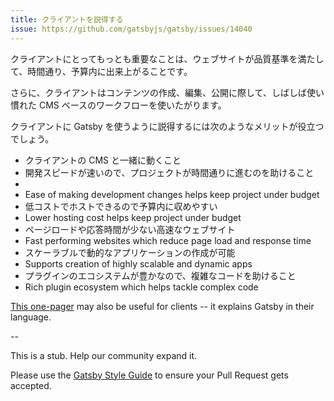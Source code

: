 ```yaml
---
title: クライアントを説得する
issue: https://github.com/gatsbyjs/gatsby/issues/14040
---
```


クライアントにとってもっとも重要なことは、ウェブサイトが品質基準を満たして、時間通り、予算内に出来上がることです。

さらに、クライアントはコンテンツの作成、編集、公開に際して、しばしば使い慣れた CMS ベースのワークフローを使いたがります。

クライアントに Gatsby を使うように説得するには次のようなメリットが役立つでしょう。

- クライアントの CMS と一緒に動くこと
- 開発スピードが速いので、プロジェクトが時間通りに進むのを助けること
-
- Ease of making development changes helps keep project under budget
- 低コストでホストできるので予算内に収めやすい
- Lower hosting cost helps keep project under budget
- ページロードや応答時間が少ない高速なウェブサイト
- Fast performing websites which reduce page load and response time
- スケーラブルで動的なアプリケーションの作成が可能
- Supports creation of highly scalable and dynamic apps
- プラグインのエコシステムが豊かなので、複雑なコードを助けること
- Rich plugin ecosystem which helps tackle complex code

[This one-pager](/gatsby-one-pager.pdf) may also be useful for clients -- it explains Gatsby in their language.

--

This is a stub. Help our community expand it.

Please use the [Gatsby Style Guide](/contributing/gatsby-style-guide/) to ensure your
Pull Request gets accepted.
